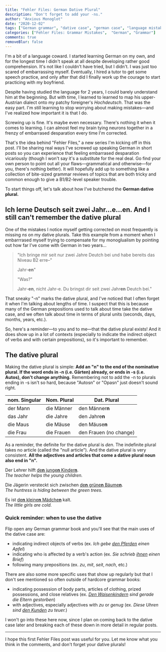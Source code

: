 ```yaml
---
title: "Fehler Files: German Dative Plural"
description: "Don't forget to add your -ns."
author: "Anxious Monoglot"
date: "2020-12-02"
tags: ["German grammar", "dative case", "german case", "language mistakes", "grammar mistakes"]
categories: ["Fehler Files: Grammar Mistakes",  "German", "Grammar"]
comments: true
removeBlur: false
---
```


I'm a bit of a language coward. I started learning German on my own, and for the longest time I didn't speak at all despite developing rather good comprehension. It's not like I couldn't have tried, but I didn't. I was just too scared of embarrassing myself. Eventually, I hired a tutor to get some speech practice, and only after that did I finally work up the courage to start practicing with my boyfriend. 

<!--more-->

Despite having studied the language for 2 years, I could barely understand him at the beginning. But with time, I learned to learned to map his upper-Austrian dialect onto my patchy foreigner's *Hochdeutsch*. That was the easy part. I'm still learning to stop worrying about making mistakes—and I've realized how important it is that I do.

Screwing up is fine. It's maybe even necessary. There's nothing it when it comes to learning. I can almost feel my brain tying neurons together in a frenzy of embarrased desparation every time I'm corrected.

That's the idea behind "Fehler Files," a new series I'm kicking off in this post. I'll be sharing real ways I've screwed up speaking German in short posts so you can experience that feeling embarrased desparation vicariously (though I won't say it's a substitute for the real deal. Go find your own person to point out all your flaws—grammatical and otherwise—for you, there's nothing better). It will hopefully add up to something like a collection of bite-sized grammar reviews of topics that are both tricky and common enough to give a B1/B2-level speaker trouble. 

To start things off, let's talk about how I've butchered the **German dative plural.**

## Ich lerne Deutsch seit zwei Jahr…e…en. And I still can't remember the dative plural

One of the mistakes I notice myself getting corrected on most frequently is missing *ns* on my dative plurals. Take this example from a moment when I embarrrased myself trying to compensate for my monoglualism by pointing out how far I've come with German in two years…

> "Ich bringe mir seit nur zwei Jahre Deutch bei und habe bereits das Niveau B2 erre–"
>
> Jahr-**en**"
>
> "Was?"
>
> Jahr-**en**, nicht Jahr-e. Du bringst dir seit zwei Jahr**en** Deutch bei."  

That sneaky "-n" marks the dative plural, and I've noticed that I often forget it when I'm talking about lengths of time. I suspect that this is because many of the German prepositions used to talk about time take the dative case, and we often talk about time in terms of plural units (seconds, days, months, years, etc.). 

So, here's a reminder—to you and to me—that the dative plural exists! And it does show up in a lot of contexts (especially to indicate the indirect object of verbs and with certain prepositions), so it's important to remember. 

## The dative plural

Making the dative plural is simple: **Add an "n" to the end of the nominative plural. If the word ends in -n (i.e. Gärten) already, or ends in -s (i.e. Autos), don't change anything.** Remembering not to add the -n to plurals ending in -s isn't so hard, because "Autosn" or "Opasn" just doesn't sound right. 

| nom. Singular | Nom. Plural | Dat. Plural            |
| ------------- | ----------- | ---------------------- |
| der Mann      | die Männer  | den Männer**n**        |
| das Jahr      | die Jahre   | den Jahre**n**         |
| die Maus      | die Mäuse   | den Mäuse**n**         |
| die Frau      | die Frauen  | den Frauen (no change) |

As a reminder, the definite for the dative plural is *den*. The indefinite plural takes no article (called the "null article"). And the dative plural is very consistent. **All the adjectives and articles that come a dative plural noun also end in "n".**

Der Lehrer hilft <u>de**n** junge**n** Kinder**n**</u>. <br>
*The teacher helps the young children.*

Die Jägerin versteckt sich zwischen <u>de**n** grüne**n** Bäume**n**</u>. <br>
*The huntress is hiding between the green trees.*

Es ist <u>de**n** kleine**n** Mädche**n**</u> kalt.<br>
*The little girls are cold.*

### Quick reminder: when to use the dative

Flip open any German grammar book and you'll see that the main uses of the dative case are:

* indicating indirect objects of verbs (ex. *Ich gebe <u>den Pferden</u> einen Apfel*)
* indicating who is affected by a verb's action (ex. *Sie schrieb <u>ihnen</u> einen Brief*)
* following many prepositions (ex. *zu*, *mit*, *seit*, *nach*, etc.)

There are also some more specific uses that show up regularly but that I don't see mentioned so often outside of hardcore grammar books:

* indicating possession of body parts, articles of clothing, prized possessions, and close relatives (ex. *<u>Den Waisenkindern</u> sind gerade die Eltern gestorben*)
* with adjectives, especially adjectives with *zu* or *genug* (ex. *Diese Uhren sind <u>den Kunden</u> zu teuer.*)

I won't go into these here now, since I plan on coming back to the dative case later and breaking each of these down in more detail in regular posts. 

---

I hope this first Fehler Files post was useful for you. Let me know what you think in the comments, and don't forget your dative plurals!